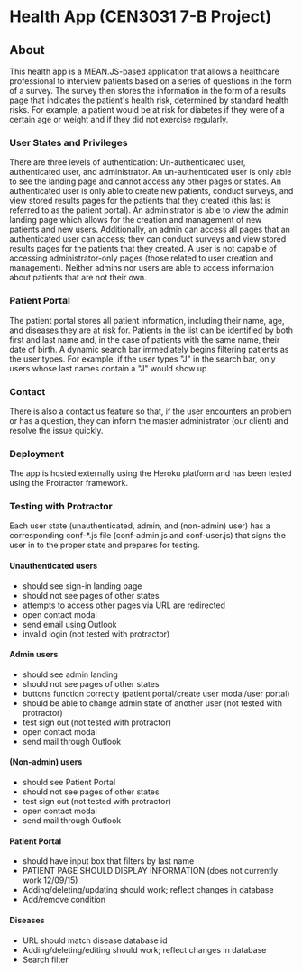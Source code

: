 # Health App (CEN3031 7-B Project) #

## About ##
This health app is a MEAN.JS-based application that allows a healthcare professional to interview patients based on a series of questions in the form of a survey. The survey then stores the information in the form of a results page that indicates the patient's health risk, determined by standard health risks. For example, a patient would be at risk for diabetes if they were of a certain age or weight and if they did not exercise regularly. 

### User States and Privileges ###
There are three levels of authentication: Un-authenticated user, authenticated user, and administrator. An un-authenticated user is only able to see the landing page and cannot access any other pages or states. An authenticated user is only able to create new patients, conduct surveys, and view stored results pages for the patients that they created (this last is referred to as the patient portal). An administrator is able to view the admin landing page which allows for the creation and management of new patients and new users. Additionally, an admin can access all pages that an authenticated user can access;  they can conduct surveys and view stored results pages for the patients that they created. A user is not capable of accessing administrator-only pages (those related to user creation and management). Neither admins nor users are able to access information about patients that are not their own.

### Patient Portal ###
The patient portal stores all patient information, including their name, age, and diseases they are at risk for. Patients in the list can be identified by both first and last name and, in the case of patients with the same name, their date of birth. A dynamic search bar immediately begins filtering patients as the user types. For example, if the user types "J" in the search bar, only users whose last names contain a "J" would show up.

### Contact ###
There is also a contact us feature so that, if the user encounters an problem or has a question, they can inform the master administrator (our client) and resolve the issue quickly.

### Deployment ###
The app is hosted externally using the Heroku platform and has been tested using the Protractor framework. 

### Testing with Protractor ###
Each user state (unauthenticated, admin, and (non-admin) user) has a corresponding conf-*.js file (conf-admin.js and conf-user.js) that signs the user in to the proper state and prepares for testing. 
#### Unauthenticated users ####
* should see sign-in landing page
* should not see pages of other states
* attempts to access other pages via URL are redirected
* open contact modal
* send email using Outlook
* invalid login (not tested with protractor)

#### Admin users ####
* should see admin landing
* should not see pages of other states
* buttons function correctly (patient portal/create user modal/user portal)
* should be able to change admin state of another user (not tested with protractor)
* test sign out (not tested with protractor)
* open contact modal
* send mail through Outlook

#### (Non-admin) users ####
* should see Patient Portal
* should not see pages of other states
* test sign out (not tested with protractor)
* open contact modal
* send mail through Outlook

#### Patient Portal ####
* should have input box that filters by last name
* PATIENT PAGE SHOULD DISPLAY INFORMATION (does not currently work 12/09/15)
* Adding/deleting/updating should work; reflect changes in database
* Add/remove condition

#### Diseases ####
* URL should match disease database id
 * Adding/deleting/editing should work; reflect changes in database
* Search filter
